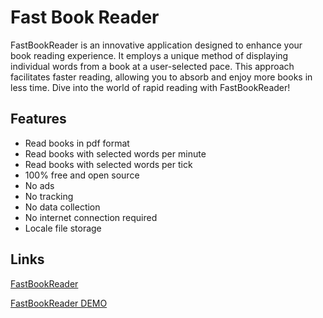 # Fast Book Reader
FastBookReader is an innovative application designed to enhance your book reading experience. It employs a unique method of displaying individual words from a book at a user-selected pace. This approach facilitates faster reading, allowing you to absorb and enjoy more books in less time. Dive into the world of rapid reading with FastBookReader!

## Features
* Read books in pdf format
* Read books with selected words per minute
* Read books with selected words per tick
* 100% free and open source
* No ads
* No tracking
* No data collection
* No internet connection required
* Locale file storage
## Links
[FastBookReader](https://bartek6949.github.io/fast-book-reader/)

[FastBookReader DEMO](https://bartek6949.github.io/fast-book-reader/www/)

